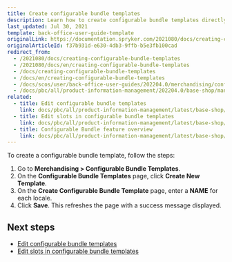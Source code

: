 ```yaml
---
title: Create configurable bundle templates
description: Learn how to create configurable bundle templates directly in the Spryker Cloud Commerce OS Back Office.
last_updated: Jul 30, 2021
template: back-office-user-guide-template
originalLink: https://documentation.spryker.com/2021080/docs/creating-configurable-bundle-templates
originalArticleId: f37b931d-e630-4db3-9ffb-b5e3fb100cad
redirect_from:
  - /2021080/docs/creating-configurable-bundle-templates
  - /2021080/docs/en/creating-configurable-bundle-templates
  - /docs/creating-configurable-bundle-templates
  - /docs/en/creating-configurable-bundle-templates
  - /docs/scos/user/back-office-user-guides/202204.0/merchandising/configurable-bundle-templates/creating-configurable-bundle-templates.html
  - /docs/pbc/all/product-information-management/202204.0/base-shop/manage-in-the-back-office/configurable-bundle-templates/create-configurable-bundle-templates.html
related:
  - title: Edit configurable bundle templates
    link: docs/pbc/all/product-information-management/latest/base-shop/manage-in-the-back-office/configurable-bundle-templates/edit-configurable-bundle-templates.html
  - title: Edit slots in configurable bundle templates
    link: docs/pbc/all/product-information-management/latest/base-shop/manage-in-the-back-office/configurable-bundle-templates/edit-slots-in-configurable-bundle-templates.html
  - title: Configurable Bundle feature overview
    link: docs/pbc/all/product-information-management/latest/base-shop/feature-overviews/configurable-bundle-feature-overview.html
---
```


To create a configurable bundle template, follow the steps:

1. Go to **Merchandising&nbsp;<span aria-label="and then">></span> Configurable Bundle Templates**.
2. On the **Configurable Bundle Templates** page, click **Create New Template**.
3. On the **Create Configurable Bundle Template** page, enter a **NAME** for each locale.
4. Click **Save**.
    This refreshes the page with a success message displayed.

## Next steps

- [Edit configurable bundle templates](/docs/pbc/all/product-information-management/{{page.version}}/base-shop/manage-in-the-back-office/configurable-bundle-templates/edit-configurable-bundle-templates.html)
- [Edit slots in configurable bundle templates](/docs/pbc/all/product-information-management/{{page.version}}/base-shop/manage-in-the-back-office/configurable-bundle-templates/edit-slots-in-configurable-bundle-templates.html)
